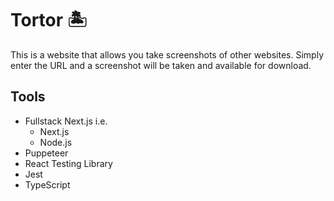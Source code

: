 # Tortor 🏝

This is a website that allows you take screenshots of other websites. Simply enter the URL and a screenshot will be taken and available for download. 

## Tools 

- Fullstack Next.js i.e. 
    - Next.js 
    - Node.js 
- Puppeteer 
- React Testing Library 
- Jest 
- TypeScript
